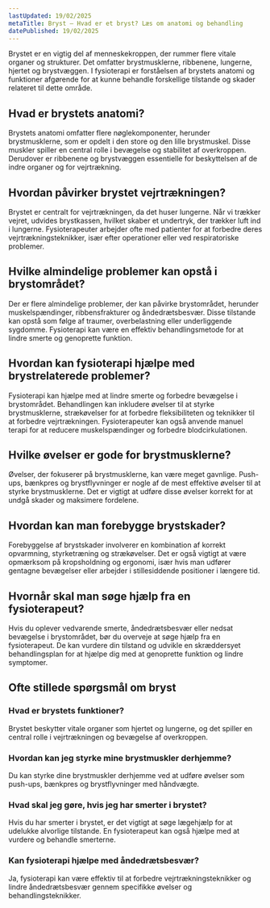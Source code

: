 ```yaml
---
lastUpdated: 19/02/2025
metaTitle: Bryst – Hvad er et bryst? Læs om anatomi og behandling
datePublished: 19/02/2025
---
```


Brystet er en vigtig del af menneskekroppen, der rummer flere vitale organer og strukturer. Det omfatter brystmusklerne, ribbenene, lungerne, hjertet og brystvæggen. I fysioterapi er forståelsen af brystets anatomi og funktioner afgørende for at kunne behandle forskellige tilstande og skader relateret til dette område.

## Hvad er brystets anatomi?

Brystets anatomi omfatter flere nøglekomponenter, herunder brystmusklerne, som er opdelt i den store og den lille brystmuskel. Disse muskler spiller en central rolle i bevægelse og stabilitet af overkroppen. Derudover er ribbenene og brystvæggen essentielle for beskyttelsen af de indre organer og for vejrtrækning.

## Hvordan påvirker brystet vejrtrækningen?

Brystet er centralt for vejrtrækningen, da det huser lungerne. Når vi trækker vejret, udvides brystkassen, hvilket skaber et undertryk, der trækker luft ind i lungerne. Fysioterapeuter arbejder ofte med patienter for at forbedre deres vejrtrækningsteknikker, især efter operationer eller ved respiratoriske problemer.

## Hvilke almindelige problemer kan opstå i brystområdet?

Der er flere almindelige problemer, der kan påvirke brystområdet, herunder muskelspændinger, ribbensfrakturer og åndedrætsbesvær. Disse tilstande kan opstå som følge af traumer, overbelastning eller underliggende sygdomme. Fysioterapi kan være en effektiv behandlingsmetode for at lindre smerte og genoprette funktion.

## Hvordan kan fysioterapi hjælpe med brystrelaterede problemer?

Fysioterapi kan hjælpe med at lindre smerte og forbedre bevægelse i brystområdet. Behandlingen kan inkludere øvelser til at styrke brystmusklerne, strækøvelser for at forbedre fleksibiliteten og teknikker til at forbedre vejrtrækningen. Fysioterapeuter kan også anvende manuel terapi for at reducere muskelspændinger og forbedre blodcirkulationen.

## Hvilke øvelser er gode for brystmusklerne?

Øvelser, der fokuserer på brystmusklerne, kan være meget gavnlige. Push-ups, bænkpres og brystflyvninger er nogle af de mest effektive øvelser til at styrke brystmusklerne. Det er vigtigt at udføre disse øvelser korrekt for at undgå skader og maksimere fordelene.

## Hvordan kan man forebygge brystskader?

Forebyggelse af brystskader involverer en kombination af korrekt opvarmning, styrketræning og strækøvelser. Det er også vigtigt at være opmærksom på kropsholdning og ergonomi, især hvis man udfører gentagne bevægelser eller arbejder i stillesiddende positioner i længere tid.

## Hvornår skal man søge hjælp fra en fysioterapeut?

Hvis du oplever vedvarende smerte, åndedrætsbesvær eller nedsat bevægelse i brystområdet, bør du overveje at søge hjælp fra en fysioterapeut. De kan vurdere din tilstand og udvikle en skræddersyet behandlingsplan for at hjælpe dig med at genoprette funktion og lindre symptomer.

## Ofte stillede spørgsmål om bryst

### Hvad er brystets funktioner?

Brystet beskytter vitale organer som hjertet og lungerne, og det spiller en central rolle i vejrtrækningen og bevægelse af overkroppen.

### Hvordan kan jeg styrke mine brystmuskler derhjemme?

Du kan styrke dine brystmuskler derhjemme ved at udføre øvelser som push-ups, bænkpres og brystflyvninger med håndvægte.

### Hvad skal jeg gøre, hvis jeg har smerter i brystet?

Hvis du har smerter i brystet, er det vigtigt at søge lægehjælp for at udelukke alvorlige tilstande. En fysioterapeut kan også hjælpe med at vurdere og behandle smerterne.

### Kan fysioterapi hjælpe med åndedrætsbesvær?

Ja, fysioterapi kan være effektiv til at forbedre vejrtrækningsteknikker og lindre åndedrætsbesvær gennem specifikke øvelser og behandlingsteknikker.
